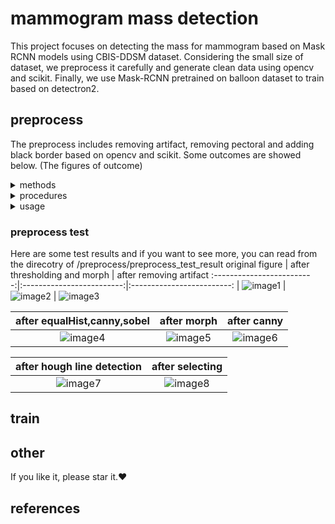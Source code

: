 # mammogram mass detection
<div> 
This project focuses on detecting the mass for mammogram based on Mask RCNN models using CBIS-DDSM dataset. Considering the small size of dataset, we preprocess it carefully and generate clean data using opencv and scikit. Finally, we use Mask-RCNN pretrained on balloon dataset to train based on detectron2.
</div>

## preprocess 
The preprocess includes removing artifact, removing pectoral and adding black border based on opencv and scikit. Some outcomes are showed below. (The figures of outcome)

<details>
  <summary>methods</summary>
  
  1. cv2.equalizeHist()
  2. skimage.feature.canny()
  3. cv2.morphologyEx()
  4. skimage.filter.sobel()
</details>

<details>
  <summary>procedures</summary>
  1. remove_artifact: image —> gray image —> (cv2.THRESH_OTSU) thresh —>  (cv2.MORPH_CLOSE, cv2.MORPH_OPEN, cv2.MORPH_DILATE,cv2.morphologyEx) morph —> (get_largest_area)mask —> remove artifact <br />
  2. remove_pectoral: image removed artifact —> orient —> equalHist —> canny detection —> sobel —> morphological operation —> canny edge detection <br />
  3. add_border_denoise
</details>

<details>
  <summary>usage</summary>
  1. adjust your directory like this: <br />
  |--CBIS-DDSM <br />
  |&emsp  |--mass_train <br />
  |&emsp &emsp    |--mass_train <br />
  | &emsp  |--mass_test <br />
  |  &emsp &emsp   |--mass_test<br />
  2. adjust the original directory of CBIS-DDSM and run it
</details>

### preprocess test
Here are some test results and if you want to see more, you can read from the direcotry of /preprocess/preprocess_test_result
original figure            |  after thresholding and morph | after removing artifact
:-------------------------:|:-------------------------:|:-------------------------:
| ![image1](https://github.com/Mia-code112233/mammogram-mass-detection/blob/master/preprocess/preprocess_test_result/preprocess_test2/test2_MLO.jpg) | ![image2](https://github.com/Mia-code112233/mammogram-mass-detection/blob/master/preprocess/preprocess_test_result/preprocess_test2/artifact_morph.jpg) | ![image3](https://github.com/Mia-code112233/mammogram-mass-detection/blob/master/preprocess/preprocess_test_result/preprocess_test2/artifact_result.jpg)

after equalHist,canny,sobel|  after morph                 | after canny
:-------------------------:|:-------------------------:|:-------------------------:
| ![image4](https://github.com/Mia-code112233/mammogram-mass-detection/blob/master/preprocess/preprocess_test_result/preprocess_test2/sobel_canny_equ.jpg) | ![image5](https://github.com/Mia-code112233/mammogram-mass-detection/blob/master/preprocess/preprocess_test_result/preprocess_test2/morph_sobel_canny_equ.jpg) | ![image6](https://github.com/Mia-code112233/mammogram-mass-detection/blob/master/preprocess/preprocess_test_result/preprocess_test2/canny_morph_sobel_canny_equ.jpg)

after hough line detection    |  after selecting 
:-------------------------:|:-------------------------:
| ![image7](https://github.com/Mia-code112233/mammogram-mass-detection/blob/master/preprocess/preprocess_test_result/preprocess_test2/lines.jpg)| ![image8](https://github.com/Mia-code112233/mammogram-mass-detection/blob/master/preprocess/preprocess_test_result/preprocess_test2/shortlistLines.jpg) 
## train

## other
If you like it, please star it.❤️

## references



